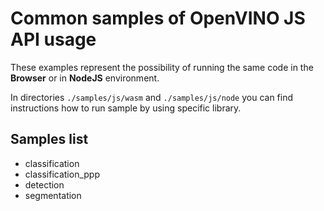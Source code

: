 # Common samples of OpenVINO JS API usage

These examples represent the possibility of running the same code
in the **Browser** or in **NodeJS** environment.

In directories `./samples/js/wasm` and `./samples/js/node`
you can find instructions how to run sample by using specific library.

## Samples list

- classification
- classification_ppp
- detection
- segmentation

